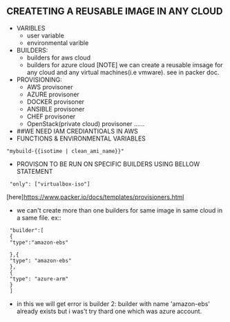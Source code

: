 ## CREATETING A REUSABLE IMAGE IN ANY CLOUD
* VARIBLES
  * user variable
  * environmental varible
* BUILDERS:
  * builders for aws cloud
  * builders for azure cloud
  [NOTE] we can create a reusable imsage for any cloud and any virtual machines(i.e vmware). see in packer doc.
* PROVISIONING:
  * AWS provisoner
  * AZURE provisoner
  * DOCKER provisoner 
  * ANSIBLE provisoner
  * CHEF provisoner
  * OpenStack(private cloud) provisoner ......
* ##WE NEED IAM CREDIANTIOALS IN AWS
* FUNCTIONS & ENVIRONMENTAL VARIABLES
 ```
 "mybuild-{{isotime | clean_ami_name}}"
 ```
* PROVISON TO BE RUN ON SPECIFIC BUILDERS USING BELLOW STATEMENT
```
 "only": ["virtualbox-iso"]
```
  [here]https://www.packer.io/docs/templates/provisioners.html
* we can't create more than one builders for same image in same cloud in a same file.
ex::
```
 "builder":[
 {
 "type":"amazon-ebs"

 },{
 "type": "amazon-ebs"
 },
 {
 "type": "azure-arm"
 }
 ]
```
 * in this we will get error is builder 2: builder with name 'amazon-ebs' already exists but i was't try thard one which was azure account.
  





